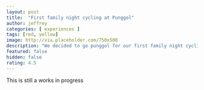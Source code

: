 ```yaml
---
layout: post
title:  "First family night cycling at Punggol"
author: jeffrey
categories: [ experiences ]
tags: [red, yellow]
image: http://via.placeholder.com/750x500
description: "We decided to go punggol for our first family night cycling!"
featured: false
hidden: false
rating: 4.5
---
```


This is still a works in progress
